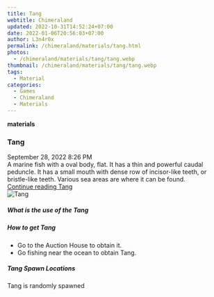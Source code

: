 ```yaml
---
title: Tang
webtitle: Chimeraland
updated: 2022-10-31T14:52:24+07:00
date: 2022-01-06T20:56:03+07:00
author: L3n4r0x
permalink: /chimeraland/materials/tang.html
photos:
  - /chimeraland/materials/tang/tang.webp
thumbnail: /chimeraland/materials/tang/tang.webp
tags:
  - Material
categories:
  - Games
  - Chimeraland
  - Materials
---
```


<section id="bootstrap-wrapper"><link rel="stylesheet" href="https://cdn.statically.io/gh/dimaslanjaka/Web-Manajemen/40ac3225/css/bootstrap-4.5-wrapper.css"/><div class="row g-0 border rounded overflow-hidden flex-md-row mb-4 shadow-sm position-relative"><div class="col p-4 d-flex flex-column position-static"><strong class="d-inline-block mb-2 text-success">materials</strong><h3 class="mb-0">Tang</h3><div class="mb-1 text-muted">September 28, 2022 8:26 PM</div><div class="mb-2 border p-1">A marine fish with a oval body, flat. It has a thin and powerful caudal peduncle. It has a small mouth with dense row of incisor-like teeth, or bristle-like teeth. Various sea areas are where it can be found.</div><a href="#" class="stretched-link d-none">Continue reading Tang</a></div><div class="col-auto d-none d-lg-block"><img src="/chimeraland/materials/tang/tang.webp" alt="Tang"/></div></div><div class="row"><div class="col-lg-6 col-12 mb-2"><div class="card"><div class="card-body"><h5 class="card-title">What is the use of the Tang</h5><div class="card-text"><ul></ul></div></div></div></div><div class="col-lg-6 col-12 mb-2"><div class="card"><div class="card-body"><h5 class="card-title">How to get Tang</h5><div class="card-text"><ul><li>Go to the Auction House to obtain it.</li><li>Go fishing near the ocean to obtain Tang.</li></ul></div></div></div></div><div class="col-12 mb-2"><h5>Tang Spawn Locations</h5><p>Tang is randomly spawned</p></div></div></section>